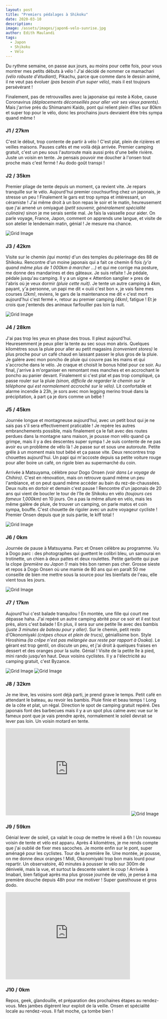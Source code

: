 ```yaml
---
layout: post
title: "Premiers pédalages à Shikoku"
date: 2020-03-10
description:
image: /assets/images/japon6-velo-sunrise.jpg
author: Edith Maulandi
tags:
  - Japon
  - Shikoku
  - Vélo
---
```


Du rythme semaine, on passe aux jours, au moins pour cette fois, pour vous montrer mes petits débuts à vélo !
J'ai décidé de nommer ce mamachari <i>(vélo robuste d'étudiant)</i>, Pikachu, parce que comme dans le dessin animé, il ne veut pas évoluer <i>(pas besoin d'un super vélo)</i>, mais il est toujours persévérant !

Finalement, pas de retrouvailles avec la japonaise qui reste à Kobe, cause Coronavirus <i>(déplacements déconseillés pour aller voir ses vieux parents)</i>. Mais j'arrive près du Shimanami Kaido, pont qui relient plein d'îles sur 80km et super top pour le vélo, donc les prochains jours devraient être très sympa quand même !

### J1 / 27km
C'est le début, trop contente de partir à vélo ! C'est plat, plein de rizières et veilles maisons. Pauses cafés et me voilà déjà arrivée. Premier camping gratuit, c'est un peu sous l'autoroute mais aussi près d'une belle rivière. Juste un voisin en tente. Je pensais pouvoir me doucher à l'onsen tout proche mais c'est fermé ! Au dodo goût transpi !

### J2 / 35km
Premier pliage de tente depuis un moment, ça revient vite. Je repars tranquille sur le vélo. Aujourd'hui premier couchsurfing chez un japonais, je stresse un peu ! Finalement le gars est trop sympa et intéressant, un céramiste ! J'ai même droit à un bon repas le soir et le matin, heureusement que j'ai amené un omiyagué <i>(petit souvenir, généralement spécialité culinaire)</i> sinon je me serais sentie mal. Je fais la vaisselle pour aider. On parle voyage, France, Japon, comment on apprends une langue, et visite de son atelier le lendemain matin, génial ! Je mesure ma chance.

<img src="/assets/images/japon6-velo-J3.jpg" alt="Grid Image"/>

### J3 / 42km
Visite sur le chemin <i>(qui monte)</i> d'un des temples du pèlerinage des 88 de Shikoku. Rencontre d'un moine japonais qui a fait ce chemin 6 fois <i>(y'a quand même plus de 1 000km à marcher …)</i> et qui me corrige ma posture, me donne des mandarines et des gâteaux. Je suis refaite !
Je pédale, pédale jusqu'au camping. Il y a un signe « Attention sanglier » pres de l'abris où je veux dormir <i>(pluie cette nuit)</i>. Je tente un autre camping à 4km, payant, y'a personne, un papi me dit « ouiii c'est bon », je vais faire mes courses <i>(2km)</i>, reviens, le gars de la maintenance me dit « c'est mort aujourd'hui c'est fermé », retour au premier camping <i>(4km)</i>, fatigue ! Et je crois que j'entends des animaux farfouiller pas loin la nuit.

<img src="/assets/images/japon6-velo-J3-temple.jpg" alt="Grid Image"/>

### J4 / 28km
J'ai pas trop les yeux en phase des trous. Il pleut aujourd'hui. Heuresemment je peux plier la tente au sec sous mon abris. Quelques kilomètres sous la pluie pour aller au petit magasins <i>(convenient stores)</i> le plus proche pour un café chaud en laissant passer le plus gros de la pluie. Je galère avec mon poncho de pluie qui couvre pas les mains et qui s'accroche dans le vélo. Je craque et choisit le bonus hôtel pour ce soir. Au final, j'arrive à m'organiser en remontant mes manches et en accrochant le poncho au panier devant. Finalement si c'est plat et pas trop compliqué, ça passe rouler sur la pluie <i>(sinon, difficile de regarder le chemin sur le téléphone qui est normalement accroché sur le vélo)</i>. Lit confortable et alarme incendie à 23h, je sors avec mon legging merino troué dans la précipitation, à part ça je dors comme un bébé !

### J5 / 45km
Journée longue et montagneuse aujourd'hui, avec un petit bout qui je ne sais pas s'il sera effectivement praticable ! Je repère les autres embranchements possible, mais finalement ça le fait avec des routes perdues dans la montagne sans maison, je pousse mon vélo quand ça grimpe, mais il y a des descentes super sympa ! Je suis contente de ne pas avoir eu un problème de vélo là ! Je passe sur et sous une autoroute. Petite grêle à un moment mais tout bébé et ça passe vite.
Deux rencontres trop chouettes aujourd'hui. Un papi qui m'accoste depuis sa petite voiture rouge pour aller boire un café, on rigole bien au supermarché du coin.

Arrivée à Matsuyama, célèbre pour Dogo Onsen <i>(voir dans Le voyage de Chihiro)</i>. C'est en rénovation, mais on retrouve quand même un peu l'ambiance, et on peut quand même accéder au bain du rez-de-chaussées. Deux nuits en dortoir et demain c'est pause ! Rencontre d'un japonais de 20 ans qui vient de boucler le tour de l'île de Shikoku en vélo <i>(toujours ces fameux 1,000km)</i> en 10 jours. On a pas la même allure en vélo, mais les même galère de pluie, de trouver un camping, on parle matos et coin sympa, bouffe. C'est chouette de rigoler avec un autre voyageur cycliste !
Premier Onsen depuis que je suis partie, le kiff total !

<img src="/assets/images/japon6-velo-J6-cerisier.jpg" alt="Grid Image"/>

### J6 / 0km
Journée de pause à Matsuyama. Parc et Onsen célèbre au programme. Vu à Dogo parc : des photographes qui guettent le colibri bleu, un samourai en trotinette, un chien à deux pattes et deux roulettes. Petite garbotte qui pue la clope <i>(première au Japon !)</i> mais très bon ramen pas cher. Grosse sieste et repos à Dogo Onsen où une mamie de 80 ans qui en paraît 50 me conseille de bien me mettre sous la source pour les bienfaits de l'eau, elle vient tous les jours.

<img src="/assets/images/japon6-velo-J6-dogo.jpg" alt="Grid Image"/>

### J7 / 17km
Aujourd'hui c'est balade tranquilou ! En montée, une fille qui court me dépasse haha. J'ai repéré un autre camping abrité pour ce soir et il est tout près, alors c'est balade ! En plus, il sera sur une petite île avec des bambis <i>(juste 3 minutes de bateau pour y aller)</i>. Sur le chemin, petit resto d'Okonomiyaki <i>(crèpes choux et plein de trucs)</i>, géniallisime bon. Style Hiroshima <i>(la crêpe n'est pas mélangée aux reste par rapport à Osaka)</i>. Le gérant est trop gentil, on discute un peu, et j'ai droit à quelques fraises en dessert et des oranges pour la suite. Génial !
Visite de la petite île à pied, mini rando jusqu'en haut. Deux voisins cyclistes. Il y a l'électricité au camping gratuit, c'est Byzance.

<img src="/assets/images/japon6-velo-J7-bateau.jpg" alt="Grid Image"/>

<img src="/assets/images/japon6-velo-J7-tente.jpg" alt="Grid Image"/>

### J8 / 32km
Je me lève, les voisins sont déjà parti, je prend grave le temps. Petit café en attendant le bateau, au revoir les bambis. Pluie finie et beau temps ! Long de la côte et plat, un régal. Direction le spot de camping gratuit repéré. Des japonais font des barbecues mais il y a un spot plus calme avec vue sur le fameux pont que je vais prendre après, normalement le soleil devrait se lever pas loin. Un voisin motard en tente.
<iframe style="border:none" src="https://en.frame.mapy.cz/s/dodelujute" width="400" height="280" frameborder="0"></iframe>

<img src="/assets/images/japon6-velo-J8.jpg" alt="Grid Image"/>

### J9 / 59km
Génial lever de soleil, ça valait le coup de mettre le réveil à 6h ! Un nouveau voisin de tente et vélo est apparu. Après 4 kilomètres, je me rends compte que j'ai oublié de fixer mes sacoches. Je monte enfin sur le pont, super aménagé pour les cyclistes. Tour de la première île. Une montée, je pousse, on me donne deux oranges ! Midi, Okonomiyaki trop bon mais lourd pour repartir.
Un observatoire, 40 minutes à pousser le vélo sur 300m de dénivelé, mais la vue, et surtout la descente valent le coup ! Arrivée à Imabari, bien fatigué après ma plus grosse journée de vélo, je pense à ma première douche depuis 48h pour me motiver ! Super guesthouse et gros dodo.
<iframe style="border:none" src="https://en.frame.mapy.cz/s/nacehojebu" width="400" height="280" frameborder="0"></iframe>

### J10 / 0km
Repos, geek, glandouille, et préparation des prochaines étapes au rendez-vous. Mes jambes digèrent leur exploit de la veille.
Onsen et spécialité locale au rendez-vous. Il fait moche, ça tombe bien !
